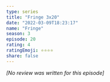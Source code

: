 ```yaml
---
type: series
title: "Fringe 3x20"
date: "2022-03-09T18:23:17"
name: "Fringe"
season: 3
episode: 20
rating: 4
ratingEmoji: ⭐️⭐️⭐️⭐️
share: false
---
```


_[No review was written for this episode]_
